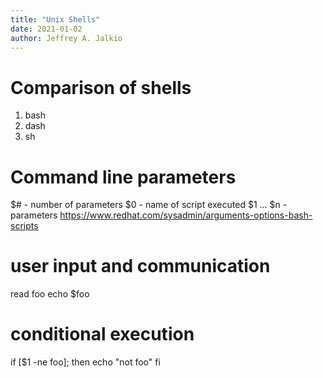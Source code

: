 ```yaml
---
title: "Unix Shells"
date: 2021-01-02
author: Jeffrey A. Jalkio
---
```

# Comparison of shells

1. bash
2. dash
3. sh

# Command line parameters

$# - number of parameters
$0 - name of script executed
$1 ... $n - parameters
<https://www.redhat.com/sysadmin/arguments-options-bash-scripts>

# user input and communication

read foo
echo $foo

# conditional execution

if [$1 -ne foo]; then
	echo "not foo"
fi